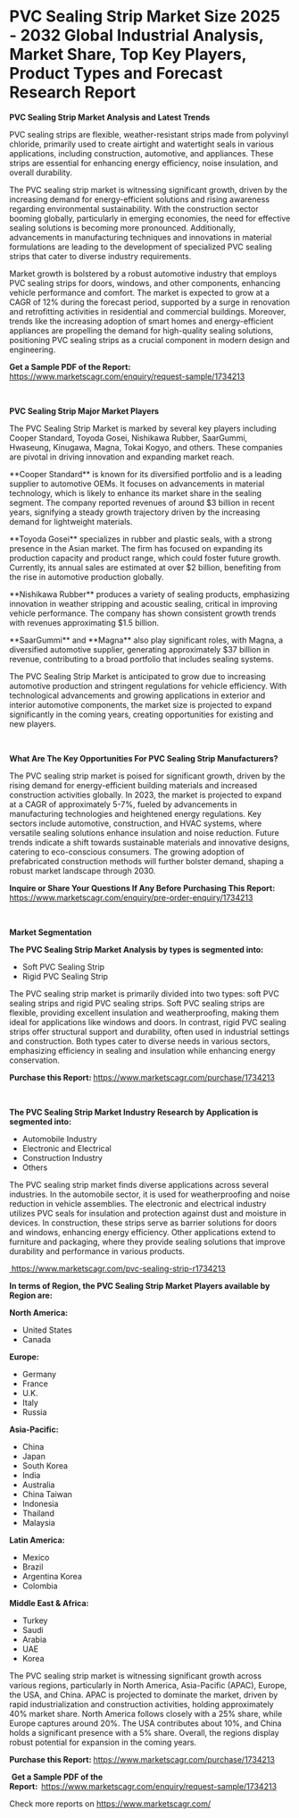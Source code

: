 <p><h1>PVC Sealing Strip Market Size 2025 - 2032 Global Industrial Analysis, Market Share, Top Key Players, Product Types and Forecast Research Report</h1></p><p><strong>PVC Sealing Strip Market Analysis and Latest Trends</strong></p>
<p><p>PVC sealing strips are flexible, weather-resistant strips made from polyvinyl chloride, primarily used to create airtight and watertight seals in various applications, including construction, automotive, and appliances. These strips are essential for enhancing energy efficiency, noise insulation, and overall durability.</p><p>The PVC sealing strip market is witnessing significant growth, driven by the increasing demand for energy-efficient solutions and rising awareness regarding environmental sustainability. With the construction sector booming globally, particularly in emerging economies, the need for effective sealing solutions is becoming more pronounced. Additionally, advancements in manufacturing techniques and innovations in material formulations are leading to the development of specialized PVC sealing strips that cater to diverse industry requirements.</p><p>Market growth is bolstered by a robust automotive industry that employs PVC sealing strips for doors, windows, and other components, enhancing vehicle performance and comfort. The market is expected to grow at a CAGR of 12% during the forecast period, supported by a surge in renovation and retrofitting activities in residential and commercial buildings. Moreover, trends like the increasing adoption of smart homes and energy-efficient appliances are propelling the demand for high-quality sealing solutions, positioning PVC sealing strips as a crucial component in modern design and engineering.</p></p>
<p><strong>Get a Sample PDF of the Report:&nbsp;</strong> <a href="https://www.marketscagr.com/enquiry/request-sample/1734213?utm_campaign=2212&utm_medium=2&utm_source=Github&utm_content=ia&utm_term=30012025&utm_id=pvc-sealing-strip">https://www.marketscagr.com/enquiry/request-sample/1734213</a></p>
<p>&nbsp;</p>
<p><strong>PVC Sealing Strip Major Market Players</strong></p>
<p><p>The PVC Sealing Strip Market is marked by several key players including Cooper Standard, Toyoda Gosei, Nishikawa Rubber, SaarGummi, Hwaseung, Kinugawa, Magna, Tokai Kogyo, and others. These companies are pivotal in driving innovation and expanding market reach. </p><p>**Cooper Standard** is known for its diversified portfolio and is a leading supplier to automotive OEMs. It focuses on advancements in material technology, which is likely to enhance its market share in the sealing segment. The company reported revenues of around $3 billion in recent years, signifying a steady growth trajectory driven by the increasing demand for lightweight materials.</p><p>**Toyoda Gosei** specializes in rubber and plastic seals, with a strong presence in the Asian market. The firm has focused on expanding its production capacity and product range, which could foster future growth. Currently, its annual sales are estimated at over $2 billion, benefiting from the rise in automotive production globally.</p><p>**Nishikawa Rubber** produces a variety of sealing products, emphasizing innovation in weather stripping and acoustic sealing, critical in improving vehicle performance. The company has shown consistent growth trends with revenues approximating $1.5 billion.</p><p>**SaarGummi** and **Magna** also play significant roles, with Magna, a diversified automotive supplier, generating approximately $37 billion in revenue, contributing to a broad portfolio that includes sealing systems.</p><p>The PVC Sealing Strip Market is anticipated to grow due to increasing automotive production and stringent regulations for vehicle efficiency. With technological advancements and growing applications in exterior and interior automotive components, the market size is projected to expand significantly in the coming years, creating opportunities for existing and new players.</p></p>
<p>&nbsp;</p>
<p><strong>What Are The Key Opportunities For PVC Sealing Strip Manufacturers?</strong></p>
<p><p>The PVC sealing strip market is poised for significant growth, driven by the rising demand for energy-efficient building materials and increased construction activities globally. In 2023, the market is projected to expand at a CAGR of approximately 5-7%, fueled by advancements in manufacturing technologies and heightened energy regulations. Key sectors include automotive, construction, and HVAC systems, where versatile sealing solutions enhance insulation and noise reduction. Future trends indicate a shift towards sustainable materials and innovative designs, catering to eco-conscious consumers. The growing adoption of prefabricated construction methods will further bolster demand, shaping a robust market landscape through 2030.</p></p>
<p><strong>Inquire or Share Your Questions If Any Before Purchasing This Report:</strong> <a href="https://www.marketscagr.com/enquiry/pre-order-enquiry/1734213?utm_campaign=2212&utm_medium=2&utm_source=Github&utm_content=ia&utm_term=30012025&utm_id=pvc-sealing-strip">https://www.marketscagr.com/enquiry/pre-order-enquiry/1734213</a></p>
<p>&nbsp;</p>
<p><strong>Market Segmentation</strong></p>
<p><strong>The PVC Sealing Strip Market Analysis by types is segmented into:</strong></p>
<p><ul><li>Soft PVC Sealing Strip</li><li>Rigid PVC Sealing Strip</li></ul></p>
<p><p>The PVC sealing strip market is primarily divided into two types: soft PVC sealing strips and rigid PVC sealing strips. Soft PVC sealing strips are flexible, providing excellent insulation and weatherproofing, making them ideal for applications like windows and doors. In contrast, rigid PVC sealing strips offer structural support and durability, often used in industrial settings and construction. Both types cater to diverse needs in various sectors, emphasizing efficiency in sealing and insulation while enhancing energy conservation.</p></p>
<p><strong>Purchase this Report:&nbsp;</strong><a href="https://www.marketscagr.com/purchase/1734213?utm_campaign=2212&utm_medium=2&utm_source=Github&utm_content=ia&utm_term=30012025&utm_id=pvc-sealing-strip">https://www.marketscagr.com/purchase/1734213</a></p>
<p>&nbsp;</p>
<p><strong>The PVC Sealing Strip Market Industry Research by Application is segmented into:</strong></p>
<p><ul><li>Automobile Industry</li><li>Electronic and Electrical</li><li>Construction Industry</li><li>Others</li></ul></p>
<p><p>The PVC sealing strip market finds diverse applications across several industries. In the automobile sector, it is used for weatherproofing and noise reduction in vehicle assemblies. The electronic and electrical industry utilizes PVC seals for insulation and protection against dust and moisture in devices. In construction, these strips serve as barrier solutions for doors and windows, enhancing energy efficiency. Other applications extend to furniture and packaging, where they provide sealing solutions that improve durability and performance in various products.</p></p>
<p><a href="https://www.marketscagr.com/pvc-sealing-strip-r1734213?utm_campaign=2212&utm_medium=2&utm_source=Github&utm_content=ia&utm_term=30012025&utm_id=pvc-sealing-strip">&nbsp;https://www.marketscagr.com/pvc-sealing-strip-r1734213</a></p>
<p><strong>In terms of Region, the PVC Sealing Strip Market Players available by Region are:</strong></p>
<p>
    <p> <strong> North America: </strong>
        <ul>
            <li>United States</li>
            <li>Canada</li>
        </ul>
        </p> 
    <p> <strong> Europe: </strong>
        <ul>
            <li>Germany</li>
            <li>France</li>
            <li>U.K.</li>
            <li>Italy</li>
            <li>Russia</li>
        </ul>
        </p> 
    <p> <strong> Asia-Pacific: </strong>
        <ul>
            <li>China</li>
            <li>Japan</li>
            <li>South Korea</li>
            <li>India</li>
            <li>Australia</li>
            <li>China Taiwan</li>
            <li>Indonesia</li>
            <li>Thailand</li>
            <li>Malaysia</li>
        </ul>
        </p> 
    <p> <strong> Latin America: </strong>
        <ul>
            <li>Mexico</li>
            <li>Brazil</li>
            <li>Argentina Korea</li>
            <li>Colombia</li>
        </ul>
        </p> 
    <p> <strong> Middle East & Africa: </strong>
        <ul>
            <li>Turkey</li>
            <li>Saudi</li>
            <li>Arabia</li>
            <li>UAE</li>
            <li>Korea</li>
        </ul>
    </p>
    </p>
<p><p>The PVC sealing strip market is witnessing significant growth across various regions, particularly in North America, Asia-Pacific (APAC), Europe, the USA, and China. APAC is projected to dominate the market, driven by rapid industrialization and construction activities, holding approximately 40% market share. North America follows closely with a 25% share, while Europe captures around 20%. The USA contributes about 10%, and China holds a significant presence with a 5% share. Overall, the regions display robust potential for expansion in the coming years.</p></p>
<p><strong>Purchase this Report: </strong><a href="https://www.marketscagr.com/purchase/1734213?utm_campaign=2212&utm_medium=2&utm_source=Github&utm_content=ia&utm_term=30012025&utm_id=pvc-sealing-strip">https://www.marketscagr.com/purchase/1734213</a></p>
<p>&nbsp;<strong>Get a Sample PDF of the Report:&nbsp;&nbsp;</strong><a href="https://www.marketscagr.com/enquiry/request-sample/1734213?utm_campaign=2212&utm_medium=2&utm_source=Github&utm_content=ia&utm_term=30012025&utm_id=pvc-sealing-strip">https://www.marketscagr.com/enquiry/request-sample/1734213</a></p>
<p><strong></strong></p>
<p>Check more reports on <a href="https://www.marketscagr.com/?utm_campaign=2212&utm_medium=2&utm_source=Github&utm_content=ia&utm_term=30012025&utm_id=pvc-sealing-strip">https://www.marketscagr.com/</a></p>